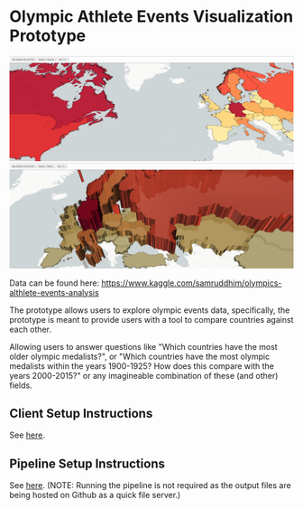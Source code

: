 # Olympic Athlete Events Visualization Prototype

![Hero](https://raw.githubusercontent.com/adamocarolli/olympic-events-proto/main/media/hero.png)
![Hero](https://raw.githubusercontent.com/adamocarolli/olympic-events-proto/main/media/hero3d.png)

Data can be found here: https://www.kaggle.com/samruddhim/olympics-althlete-events-analysis

The prototype allows users to explore olympic events data, specifically, the prototype
is meant to provide users with a tool to compare countries against each other.

Allowing users to answer questions like "Which countries have the most older olympic medalists?", or "Which countries have the most olympic medalists within the years 1900-1925? How does this compare with the years 2000-2015?" or any imagineable combination of these (and other) fields.

## Client Setup Instructions
See [here](./client/README.md).

## Pipeline Setup Instructions
See [here](./scripts/README.md). (NOTE: Running the pipeline is not required as the output files are being hosted on Github as a quick file server.)

